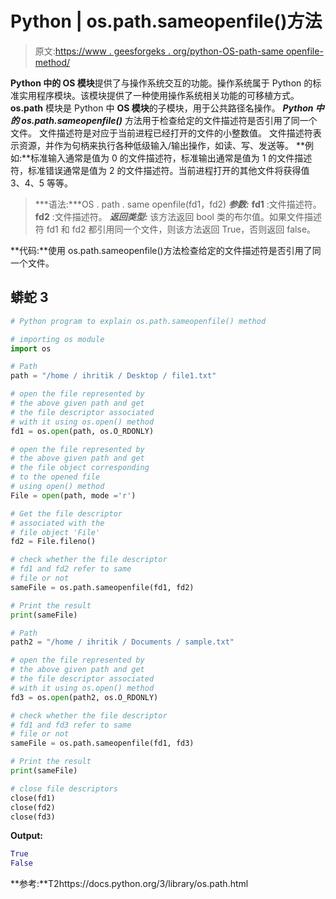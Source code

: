 # Python | os.path.sameopenfile()方法

> 原文:[https://www . geesforgeks . org/python-OS-path-same openfile-method/](https://www.geeksforgeeks.org/python-os-path-sameopenfile-method/)

**Python 中的 OS 模块**提供了与操作系统交互的功能。操作系统属于 Python 的标准实用程序模块。该模块提供了一种使用操作系统相关功能的可移植方式。 **os.path** 模块是 Python 中 **OS 模块**的子模块，用于公共路径名操作。
***Python 中的 os.path.sameopenfile()*** 方法用于检查给定的文件描述符是否引用了同一个文件。
文件描述符是对应于当前进程已经打开的文件的小整数值。
文件描述符表示资源，并作为句柄来执行各种低级输入/输出操作，如读、写、发送等。
**例如:**标准输入通常是值为 0 的文件描述符，标准输出通常是值为 1 的文件描述符，标准错误通常是值为 2 的文件描述符。当前进程打开的其他文件将获得值 3、4、5 等等。

> ***语法:***OS . path . same openfile(fd1，fd2)
> ***参数:***
> **fd1** :文件描述符。
> **fd2** :文件描述符。
> ***返回类型:*** 该方法返回 bool 类的布尔值。如果文件描述符 fd1 和 fd2 都引用同一个文件，则该方法返回 True，否则返回 false。

**代码:**使用 os.path.sameopenfile()方法检查给定的文件描述符是否引用了同一个文件。

## 蟒蛇 3

```py
# Python program to explain os.path.sameopenfile() method

# importing os module
import os

# Path
path = "/home / ihritik / Desktop / file1.txt"

# open the file represented by
# the above given path and get
# the file descriptor associated
# with it using os.open() method
fd1 = os.open(path, os.O_RDONLY)

# open the file represented by
# the above given path and get
# the file object corresponding
# to the opened file
# using open() method
File = open(path, mode ='r')

# Get the file descriptor
# associated with the
# file object 'File'
fd2 = File.fileno()

# check whether the file descriptor
# fd1 and fd2 refer to same
# file or not
sameFile = os.path.sameopenfile(fd1, fd2)

# Print the result
print(sameFile)

# Path
path2 = "/home / ihritik / Documents / sample.txt"

# open the file represented by
# the above given path and get
# the file descriptor associated
# with it using os.open() method
fd3 = os.open(path2, os.O_RDONLY)

# check whether the file descriptor
# fd1 and fd3 refer to same
# file or not
sameFile = os.path.sameopenfile(fd1, fd3)

# Print the result
print(sameFile)

# close file descriptors
close(fd1)
close(fd2)
close(fd3)
```

**Output:** 

```py
True
False
```

**参考:**T2https://docs.python.org/3/library/os.path.html